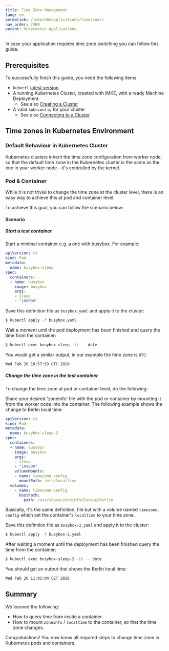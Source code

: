 ```yaml
---
title: Time Zone Management
lang: en
permalink: /imke/k8sapplications/timezones/
nav_order: 7400
parent: Kubernetes Applications
---
```


In case your application requires time zone switching you can follow this guide.

## Prerequisites

To successfully finish this guide, you need the following items.

* `kubectl` [latest version](https://kubernetes.io/de/docs/tasks/tools/install-kubectl/)
* A running Kubernetes Cluster, created with iMKE, with a ready Machine Deployment.
  * See also [Creating a Cluster](/imke/clusterlifecycle/creatingacluster/)
* A valid `kubeconfig` for your cluster
  * See also [Connecting to a Cluster](/imke/accessmanagement/connectingtoacluster/)


## Time zones in Kubernetes Environment

### Default Behaviour in Kubernetes Cluster

Kubernetes clusters inherit the time zone configuration from worker node, so that the default time zone in the Kubernetes cluster is the same as the one in your worker node - it's controlled by the kernel.

### Pod & Container

While it is not trivial to change the time zone at the cluster level, there is an easy way to achieve this at pod and container level.

To achieve this goal, you can follow the scenario below:

#### Scenario

##### Start a test container

Start a minimal container e.g. a one with busybox. For example:

```yaml
apiVersion: v1
kind: Pod
metadata:
  name: busybox-sleep
spec:
  containers:
  - name: busybox
    image: busybox
    args:
    - sleep
    - "100000"
```

Save this definition file as `busybox.yaml` and apply it to the cluster:
```bash
$ kubectl apply -f busybox.yaml
```

Wait a moment until the pod deployment has been finished and query the time from the container:
```bash
$ kubectl exec busybox-sleep -it -- date
```
You would get a similar output, in our example the time zone is `UTC`:
```bash
Wed Feb 26 10:57:53 UTC 2020
```

##### Change the time zone in the test container

To change the time zone at pod or container level, do the following:

Share your desired 'zoneinfo' file with the pod or container by mounting it from the worker node into the container. The following example shows the change to Berlin local time:

```yaml
apiVersion: v1
kind: Pod
metadata:
  name: busybox-sleep-2
spec:
  containers:
  - name: busybox
    image: busybox
    args:
    - sleep
    - "100000"
    volumeMounts:
    - name: timezone-config
      mountPath: /etc/localtime
  volumes:
    - name: timezone-config
      hostPath:
        path: /usr/share/zoneinfo/Europe/Berlin
```

Basically, it's the same definition, file but with a volume named `timezone-config` which set the container's `localtime` to your time zone.

Save this definition file as `busybox-2.yaml` and apply it to the cluster:
```bash
$ kubectl apply -f busybox-2.yaml
```

After waiting a moment until the deployment has been finished query the time from the container:
```bash
$ kubectl exec busybox-sleep-2 -it -- date
```
You should get an output that shows the Berlin local time:
```bash
Wed Feb 26 11:01:04 CET 2020
```

## Summary

We learned the following:

* How to query time from inside a container
* How to mount `zoneinfo` / `localtime` to the container, so that the time zone changes.

Congratulations! You now know all required steps to change time zone in Kubernetes pods and containers.
